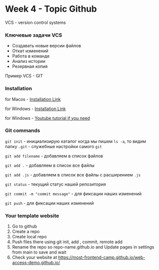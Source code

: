 # Week 4 - Topic Github

VCS - version control systems

### Ключевые задачи VCS
- Создавать новые версии файлов
- Откат изменений
- Работа в команде
- Анализ истории
- Резервная копия

Пример VCS - GIT

### Installation

for Macos - [Installation Link](https://formulae.brew.sh/formula/git#default)

for Windows - [Installation Link](https://git-scm.com/download/win)


for Windows - [Youtube tutorial if you need](https://www.youtube.com/watch?v=iYkLrXobBbA)

### Git commands

`git init` - инициализирую каталог
когда мы пишем `ls -a`, то видим папку `.git` - служебные настройки самого `git`

`git add filename` - добавляем в список файлов

`git add .` - добавляем в список все файлы

`git add .js` - добавляем в список все файлы с расширением `.js`

`git status` - текущий статус нашей репозитория

`git commit -m "commit message"` - для фиксации наших изменений

`git push` - для фиксации наших изменений


### Your template website

1. Go to github
2. Create a repo
3. Create local repo
4. Push files there using git init, add , commit, remote add
5. Rename the repo so repo-name.github.io and Update pages in settings from main to save and wait 
6. Check your website at https://most-frontend-camp.github.io/web-access-demo.github.io/